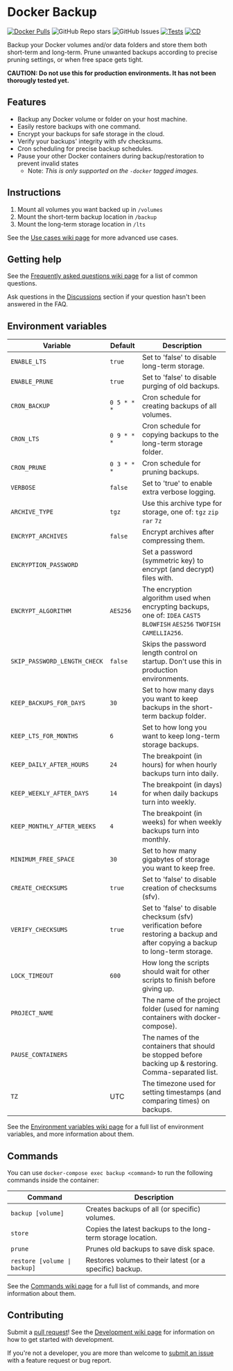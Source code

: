 # Docker Backup

[![Docker Pulls](https://img.shields.io/docker/pulls/niclaslindstedt/docker-backup)](https://hub.docker.com/r/niclaslindstedt/docker-backup)
![GitHub Repo stars](https://img.shields.io/github/stars/niclaslindstedt/docker-backup)
![GitHub Issues](https://img.shields.io/github/issues/niclaslindstedt/docker-backup)
[![Tests](https://github.com/niclaslindstedt/docker-backup/actions/workflows/test.yml/badge.svg)](https://github.com/niclaslindstedt/docker-backup/actions/workflows/test.yml)
[![CD](https://github.com/niclaslindstedt/docker-backup/actions/workflows/cd.yml/badge.svg)](https://github.com/niclaslindstedt/docker-backup/actions/workflows/cd.yml)

Backup your Docker volumes and/or data folders and store them both short-term and long-term. Prune unwanted backups according to precise pruning settings, or when free space gets tight.

**CAUTION: Do not use this for production environments. It has not been thorougly tested yet.**

## Features

- Backup any Docker volume or folder on your host machine.
- Easily restore backups with one command.
- Encrypt your backups for safe storage in the cloud.
- Verify your backups' integrity with sfv checksums.
- Cron scheduling for precise backup schedules.
- Pause your other Docker containers during backup/restoration to prevent invalid states
  - Note: _This is only supported on the `-docker` tagged images._

## Instructions

1. Mount all volumes you want backed up in `/volumes`
2. Mount the short-term backup location in `/backup`
3. Mount the long-term storage location in `/lts`

See the [Use cases wiki page](https://github.com/niclaslindstedt/docker-backup/wiki/Use-cases) for more advanced use cases.

## Getting help

See the [Frequently asked questions wiki page](https://github.com/niclaslindstedt/docker-backup/wiki/Frequently-asked-questions) for a list of common questions.

Ask questions in the [Discussions](https://github.com/niclaslindstedt/docker-backup/discussions) section if your question hasn't been answered in the FAQ.

## Environment variables

| Variable                     | Default     | Description                                                                                                                      |
| ---------------------------- | ----------- | -------------------------------------------------------------------------------------------------------------------------------- |
| `ENABLE_LTS`                 | `true`      | Set to 'false' to disable long-term storage.                                                                                     |
| `ENABLE_PRUNE`               | `true`      | Set to 'false' to disable purging of old backups.                                                                                |
| `CRON_BACKUP`                | `0 5 * * *` | Cron schedule for creating backups of all volumes.                                                                               |
| `CRON_LTS`                   | `0 9 * * *` | Cron schedule for copying backups to the long-term storage folder.                                                               |
| `CRON_PRUNE`                 | `0 3 * * *` | Cron schedule for pruning backups.                                                                                               |
| `VERBOSE`                    | `false`     | Set to 'true' to enable extra verbose logging.                                                                                   |
| `ARCHIVE_TYPE`               | `tgz`       | Use this archive type for storage, one of: `tgz` `zip` `rar` `7z`                                                                |
| `ENCRYPT_ARCHIVES`           | `false`     | Encrypt archives after compressing them.                                                                                         |
| `ENCRYPTION_PASSWORD`        |             | Set a password (symmetric key) to encrypt (and decrypt) files with.                                                              |
| `ENCRYPT_ALGORITHM`          | `AES256`    | The encryption algorithm used when encrypting backups, one of: `IDEA` `CAST5` `BLOWFISH` `AES256` `TWOFISH` `CAMELLIA256`.       |
| `SKIP_PASSWORD_LENGTH_CHECK` | `false`     | Skips the password length control on startup. Don't use this in production environments.                                         |
| `KEEP_BACKUPS_FOR_DAYS`      | `30`        | Set to how many days you want to keep backups in the short-term backup folder.                                                   |
| `KEEP_LTS_FOR_MONTHS`        | `6`         | Set to how long you want to keep long-term storage backups.                                                                      |
| `KEEP_DAILY_AFTER_HOURS`     | `24`        | The breakpoint (in hours) for when hourly backups turn into daily.                                                               |
| `KEEP_WEEKLY_AFTER_DAYS`     | `14`        | The breakpoint (in days) for when daily backups turn into weekly.                                                                |
| `KEEP_MONTHLY_AFTER_WEEKS`   | `4`         | The breakpoint (in weeks) for when weekly backups turn into monthly.                                                             |
| `MINIMUM_FREE_SPACE`         | `30`        | Set to how many gigabytes of storage you want to keep free.                                                                      |
| `CREATE_CHECKSUMS`           | `true`      | Set to 'false' to disable creation of checksums (sfv).                                                                           |
| `VERIFY_CHECKSUMS`           | `true`      | Set to 'false' to disable checksum (sfv) verification before restoring a backup and after copying a backup to long-term storage. |
| `LOCK_TIMEOUT`               | `600`       | How long the scripts should wait for other scripts to finish before giving up.                                                   |
| `PROJECT_NAME`               |             | The name of the project folder (used for naming containers with docker-compose).                                                 |
| `PAUSE_CONTAINERS`           |             | The names of the containers that should be stopped before backing up & restoring. Comma-separated list.                          |
| `TZ`                         | UTC         | The timezone used for setting timestamps (and comparing times) on backups.                                                       |

See the [Environment variables wiki page](https://github.com/niclaslindstedt/docker-backup/wiki/Environment-variables) for a full list of environment variables, and more information about them.

## Commands

You can use `docker-compose exec backup <command>` to run the following commands inside the container:

| Command                      | Description                                                  |
| ---------------------------- | ------------------------------------------------------------ |
| `backup [volume]`            | Creates backups of all (or specific) volumes.                |
| `store`                      | Copies the latest backups to the long-term storage location. |
| `prune`                      | Prunes old backups to save disk space.                       |
| `restore [volume \| backup]` | Restores volumes to their latest (or a specific) backup.     |

See the [Commands wiki page](https://github.com/niclaslindstedt/docker-backup/wiki/Commands) for a full list of commands, and more information about them.

## Contributing

Submit a [pull request](https://github.com/niclaslindstedt/docker-backup/pulls)! See the [Development wiki page](https://github.com/niclaslindstedt/docker-backup/wiki/Development) for information on how to get started with development.

If you're not a developer, you are more than welcome to [submit an issue](https://github.com/niclaslindstedt/docker-backup/issues/new) with a feature request or bug report.
